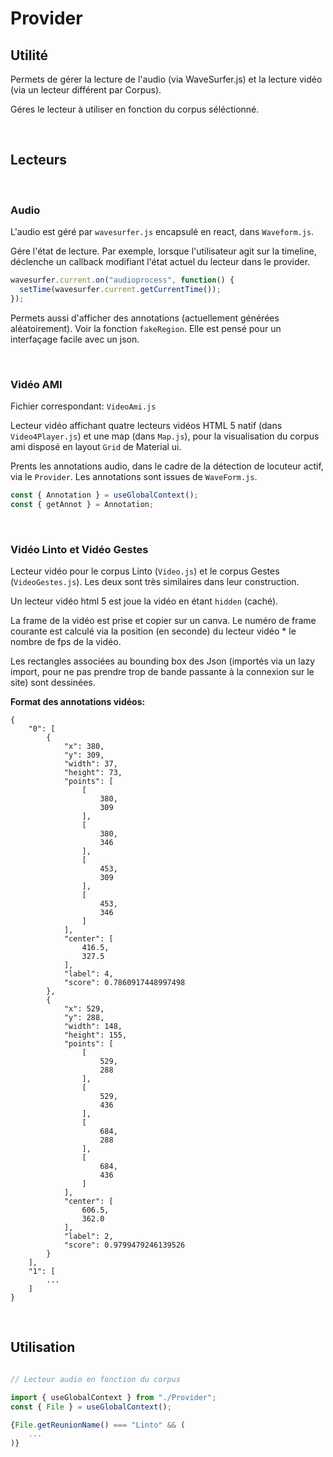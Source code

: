 # Provider

## Utilité

Permets de gérer la lecture de l'audio (via WaveSurfer.js) et la lecture vidéo (via un lecteur différent par Corpus).

Géres le lecteur à utiliser en fonction du corpus séléctionné.

<br>

## Lecteurs

<br>

### **Audio**

L'audio est géré par `wavesurfer.js` encapsulé en react, dans `Waveform.js`.

Gére l'état de lecture. Par exemple, lorsque l'utilisateur agit sur la timeline, déclenche un callback modifiant l'état actuel du lecteur dans le provider.

```javascript
wavesurfer.current.on("audioprocess", function() {
  setTime(wavesurfer.current.getCurrentTime());
});
```

Permets aussi d'afficher des annotations (actuellement générées aléatoirement). Voir la fonction `fakeRegion`. Elle est pensé pour un interfaçage facile avec un json.

<br>

### **Vidéo AMI**

Fichier correspondant: `VideoAmi.js`

Lecteur vidéo affichant quatre lecteurs vidéos HTML 5 natif (dans `Video4Player.js`) et une map (dans `Map.js`), pour la visualisation du corpus ami disposé en layout `Grid` de Material ui.

Prents les annotations audio, dans le cadre de la détection de locuteur actif, via le `Provider`. Les annotations sont issues de `WaveForm.js`.

```javascript
const { Annotation } = useGlobalContext();
const { getAnnot } = Annotation;
```

<br>

### **Vidéo Linto et Vidéo Gestes**

Lecteur vidéo pour le corpus Linto (`Video.js`) et le corpus Gestes (`VideoGestes.js`). Les deux sont très similaires dans leur construction.

Un lecteur vidéo html 5 est joue la vidéo en étant `hidden` (caché).

La frame de la vidéo est prise et copier sur un canva. Le numéro de frame courante est calculé via la position (en seconde) du lecteur vidéo \* le nombre de fps de la vidéo.

Les rectangles associées au bounding box des Json (importés via un lazy import, pour ne pas prendre trop de bande passante à la connexion sur le site) sont dessinées.

**Format des annotations vidéos:**

```
{
    "0": [
        {
            "x": 380,
            "y": 309,
            "width": 37,
            "height": 73,
            "points": [
                [
                    380,
                    309
                ],
                [
                    380,
                    346
                ],
                [
                    453,
                    309
                ],
                [
                    453,
                    346
                ]
            ],
            "center": [
                416.5,
                327.5
            ],
            "label": 4,
            "score": 0.7860917448997498
        },
        {
            "x": 529,
            "y": 288,
            "width": 148,
            "height": 155,
            "points": [
                [
                    529,
                    288
                ],
                [
                    529,
                    436
                ],
                [
                    684,
                    288
                ],
                [
                    684,
                    436
                ]
            ],
            "center": [
                606.5,
                362.0
            ],
            "label": 2,
            "score": 0.9799479246139526
        }
    ],
    "1": [
        ...
    ]
}

```

<br>

## Utilisation

```javascript

// Lecteur audio en fonction du corpus

import { useGlobalContext } from "./Provider";
const { File } = useGlobalContext();

{File.getReunionName() === "Linto" && (
    ...
)}

```
